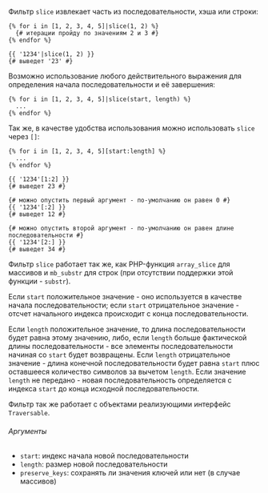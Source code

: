 Фильтр ```slice``` извлекает часть из последовательности, хэша или строки:

```twig
{% for i in [1, 2, 3, 4, 5]|slice(1, 2) %}
  {# итерации пройду по значениям 2 и 3 #}
{% endfor %}

{{ '1234'|slice(1, 2) }}
{# выведет '23' #}
```

Возможно использование любого действительного выражения для определения начала последовательности и её завершения:

```twig
{% for i in [1, 2, 3, 4, 5]|slice(start, length) %}
  ...
{% endfor %}
```

Так же, в качестве удобства использования можно использовать ```slice``` через ```[]```:

```twig
{% for i in [1, 2, 3, 4, 5][start:length] %}
  ...
{% endfor %}

{{ '1234'[1:2] }}
{# выведет 23 #}

{# можно опустить первый аргумент - по-умолчанию он равен 0 #}
{{ '1234'[:2] }}
{# выведет 12 #}

{# можно опустить второй аргумент - по-умолчанию он равен длине последовательности #}
{{ '1234'[2:] }}
{# выведет 34 #}
```

Фильтр ```slice``` работает так же, как PHP-функция ```array_slice``` для массивов и ```mb_substr``` для строк (при отсутствии поддержки этой функции - ```substr```).

Если ```start``` положительное значение - оно используется в качестве начала последовательности; если ```start``` отрицательное значение - отсчет начального индекса происходит с конца последовательности.

Если ```length``` положительное значение, то длина последовательности будет равна этому значению, либо, если ```length``` больше фактической длины последовательности - все элементы последовательности начиная со ```start``` будет возвращены. Если ```length``` отрицательное значение - длина конечной последовательности будет равна ```start``` плюс оставшееся количество символов за вычетом ```length```. Если значение ```length``` не передано - новая последовательность определяется с индекса ```start``` до конца исходной последовательности.

Фильтр так же работает с объектами реализующими интерфейс ```Traversable```.

###### Аргументы

- ```start```: индекс начала новой последовательности
- ```length```: размер новой последовательности
- ```preserve_keys```: сохранять ли значения ключей или нет (в случае массивов)

